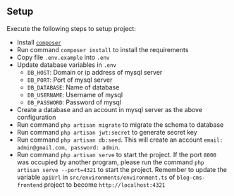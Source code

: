 ## Setup

Execute the following steps to setup project:

- Install [`composer`](https://getcomposer.org/)
- Run command `composer install` to install the requirements
- Copy file `.env.example` into `.env`
- Update database variables in `.env`
    * `DB_HOST`: Domain or ip address of mysql server
    * `DB_PORT`: Port of mysql server
    * `DB_DATABASE`: Name of database
    * `DB_USERNAME`: Username of mysql
    * `DB_PASSWORD`: Password of mysql
- Create a database and an account in mysql server as the above configuration 
- Run command `php artisan migrate` to migrate the schema to database
- Run command `php artisan jwt:secret` to generate secret key
- Run command `php artisan db:seed`. This will create an account `email: admin@gmail.com, password: admin`.
- Run command `php artisan serve` to start the project. If the port `8000` was occupied by another program, please run the command `php artisan serve --port=4321` to start the project. Remember to update the variable `apiUrl` in `src/environments/environment.ts` of `blog-cms-frontend` project to become `http://localhost:4321`